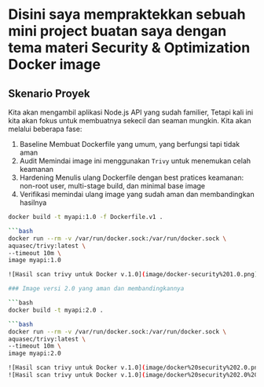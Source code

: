 # Disini saya mempraktekkan sebuah mini project buatan saya dengan tema materi Security & Optimization Docker image 

## Skenario Proyek
Kita akan mengambil aplikasi Node.js API yang sudah familier, Tetapi kali ini kita akan fokus untuk membuatnya sekecil dan seaman mungkin. Kita akan melalui beberapa fase:

1. Baseline Membuat Dockerfile yang umum, yang berfungsi tapi tidak aman
2. Audit Memindai image ini menggunakan `Trivy` untuk menemukan celah keamanan
3. Hardening Menulis ulang Dockerfile dengan best pratices keamanan: non-root user, multi-stage build, dan minimal base image  
4. Verifikasi memindai ulang image yang sudah aman dan membandingkan hasilnya

```bash
docker build -t myapi:1.0 -f Dockerfile.v1 .

```bash
docker run --rm -v /var/run/docker.sock:/var/run/docker.sock \
aquasec/trivy:latest \
--timeout 10m \
image myapi:1.0

![Hasil scan trivy untuk Docker v.1.0](image/docker-security%201.0.png)

### Image versi 2.0 yang aman dan membandingkannya 

```bash
docker build -t myapi:2.0 .

```bash
docker run --rm -v /var/run/docker.sock:/var/run/docker.sock \
aquasec/trivy:latest \
--timeout 10m \
image myapi:2.0

![Hasil scan trivy untuk Docker v.1.0](image/docker%20security%202.0.png)
![Hasil scan trivy untuk Docker v.1.0](image/docker%20security%202.0%20v2%20.png)
